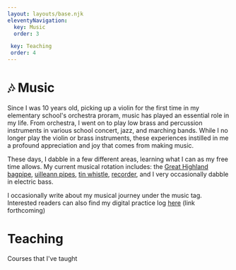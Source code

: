```yaml
---
layout: layouts/base.njk
eleventyNavigation:
  key: Music
  order: 3

 key: Teaching
 order: 4
---
```

# 🎶 Music

Since I was 10 years old, picking up a violin for the first time in my elementary school's orchestra proram, music has played an essential role in my life. From orchestra, I went on to play low brass and percussion instruments in various school concert, jazz, and marching bands. While I no longer play the violin or brass instruments, these experiences instilled in me a profound appreciation and joy that comes from making music. <br>

These days, I dabble in a few different areas, learning what I can as my free time allows. My current musical rotation includes: the [Great Highland bagpipe](https://en.wikipedia.org/wiki/Great_Highland_bagpipe), [uilleann pipes](https://en.wikipedia.org/wiki/Uilleann_pipes), [tin whistle](https://en.wikipedia.org/wiki/Tin_whistle), [recorder](https://en.wikipedia.org/wiki/Recorder_(musical_instrument)), and I very occasionally dabble in electric bass. 

I occasionally write about my musical journey under the music tag. Interested readers can also find my digital practice log [here](example.com) (link forthcoming)

# Teaching

Courses that I've taught



